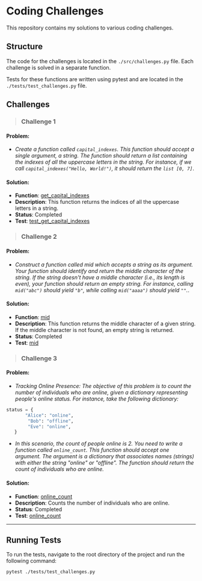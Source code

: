 # Coding Challenges

This repository contains my solutions to various coding challenges.

## Structure

The code for the challenges is located in the `./src/challenges.py` file. Each challenge is solved in a separate function.

Tests for these functions are written using pytest and are located in the `./tests/test_challenges.py` file.

## Challenges

>### Challenge 1

#### Problem: 

- *Create a function called `capital_indexes`. This function should accept a single argument, a string. The function should return a list containing the indexes of all the uppercase letters in the string. For instance, if we call `capital_indexes("Hello, World!")`, it should return the `list [0, 7]`*.

#### Solution: 

- **Function**: [get_capital_indexes](./src/challenges.py)
- **Description**: This function returns the indices of all the uppercase letters in a string.
- **Status**: Completed
- **Test**: [test_get_capital_indexes](./tests/test_challenges.py)

>### Challenge 2

#### Problem: 

- *Construct a function called mid which accepts a string as its argument. Your function should identify and return the middle character of the string. If the string doesn't have a middle character (i.e., its length is even), your function should return an empty string. For instance, calling `mid("abc")` should yield `"b"`, while calling `mid("aaaa")` should yield `""`.*.

#### Solution: 

- **Function**: [mid](./src/challenges.py)
- **Description**: This function returns the middle character of a given string. If the middle character is not found, an empty string is returned.
- **Status**: Completed
- **Test**: [mid](./tests/test_challenges.py)

>### Challenge 3

#### Problem: 

- *Tracking Online Presence: The objective of this problem is to count the number of individuals who are online, given a dictionary representing people's online status. For instance, take the following dictionary:*
    
```python
status = {
       "Alice": "online",
        "Bob": "offline",
        "Eve": "online",
   }
```
- *In this scenario, the count of people online is 2. You need to write a function called `online_count`. This function should accept one argument. The argument is a dictionary that associates names (strings) with either the string "online" or "offline". The function should return the count of individuals who are online.*

#### Solution: 

- **Function**: [online_count](./src/challenges.py)
- **Description**: Counts the number of individuals who are online.
- **Status**: Completed
- **Test**: [online_count](./tests/test_challenges.py)

___
<!-- Add more challenges in the same way -->

## Running Tests

To run the tests, navigate to the root directory of the project and run the following command:

```bash
pytest ./tests/test_challenges.py
```
